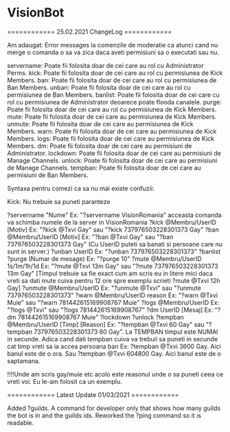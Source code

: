 # VisionBot

============ 25.02.2021 ChangeLog ============

Am adaugat:
Error messages la comenzile de moderatie ca atunci cand nu merge o comanda o sa va zica daca aveti permisiuni sa o executati sau nu.


servername: Poate fii folosita doar de cei care au rol cu Administrator Perms.
kick: Poate fii folosita doar de cei care au rol cu permisiunea de Kick Members.
ban: Poate fii folosita doar de cei care au rol cu permisiunea de Ban Members.
unban: Poate fii folosita doar de cei care au rol cu permisiunea de Ban Members.
banlist: Poate fii folosita doar de cei care cu rol cu permisiunea de Administrator deoarece poate flooda canalele.
purge: Poate fii folosita doar de cei care au rol cu permisiunea de Kick Members.
mute: Poate fii folosita doar de cei care au permisiunea de Kick Members.
unmute: Poate fii folosita doar de cei care au permisiunea de Kick Members.
warn: Poate fii folosita doar de cei care au permisiunea de Kick Members.
logs: Poate fii folosita doar de cei care au permisiunea de Kick Members.
dm: Poate fii folosita doar de cei care au permisiuni de Administrator.
lockdown: Poate fii folosita doar de cei care au permisiuni de Manage Channels.
unlock: Poate fii folosita doar de cei care au permisiuni de Manage Channels.
tempban: Poate fii folosita doar de cei care au permisiuni de Ban Members.

Syntaxa pentru comezi ca sa nu mai existe confuzii:


Kick:
Nu trebuie sa puneti paranteze

?servername "Nume" Ex: "?servername VisionRomania" acceasta comanda va schimba numele de la server in VisionRomania
?kick @Membru/UserID [Motiv] Ex: "?kick @Txvi Gay" sau "?kick 737976503228301373 Gay"
?ban @Membru/UserID [Motiv] Ex: "?ban @Txvi Gay" sau "?ban 737976503228301373 Gay" (Cu UserID puteti sa banati si persoane care nu sunt in server.)
?unban UserID Ex: "?unban 737976503228301373"
?banlist
?purge (Numar de mesage) Ex: "?purge 10"
?mute @Membru/UserID 1s/1m/1h/1d Ex: "?mute @Txvi 13m Gay" sau "?mute 737976503228301373 13m Gay" [Timpul trebuie sa fie exact cum am scris eu in litere mici daca vreti sa dati mute cuiva pentru 12 ore spre exemplu scrieti ?mute @Txvi 12h Gay]
?unmute @Membru/UserID Ex: "?unmute @Txvi" sau "?unmute 737976503228301373"
?warn @Membru/UserID reason Ex: "?warn @Txvi Muie" sau "?warn 781442615169908767 Muie"
?logs @Membru/UserID Ex: "?logs @Txvi" sau "?logs 781442615169908767"
?dm UserID [Mesaj] Ex: "?dm 781442615169908767 Muie"
?lockdown
?unlock
?tempban @Membru/UserID [Timp] [Reason] Ex: "?tempban @Txvi 60 Gay" sau "?tempban 737976503228301373 60 Gay". La TEMPBAN timpul este NUMAI in secunde. Adica cand dati tempban cuiva va trebuii sa puneti in secunde cat timp vreti sa ia accea persoana ban Ex: ?tempban @Txvi 3600 Gay. Aici banul este de o ora. Sau ?tempban @Txvi 604800 Gay. Aici banul este de o saptamana. 

!!!!Unde am scris gay/muie etc acolo este reasonul unde o sa puneti ceea ce vreti voi. Eu le-am folosit ca un exemplu.

============ Latest Update 01/03/2021 ============

Added ?guilds. A command for developer only that shows how many guilds the bot is in and the guilds ids.
Reworked the ?ping command so it is readable.
